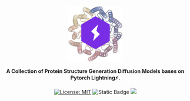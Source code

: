 <div align="center">

<img src="document/img.png" width="150px">

**A Collection of Protein Structure Generation Diffusion Models bases on Pytorch Lightning⚡.**


[![License: MIT](https://img.shields.io/badge/License-MIT-green.svg)](https://opensource.org/licenses/MIT)
![Static Badge](https://img.shields.io/badge/last_commit-Nov-blue)
![](https://img.shields.io/badge/PRs-Welcome-red)